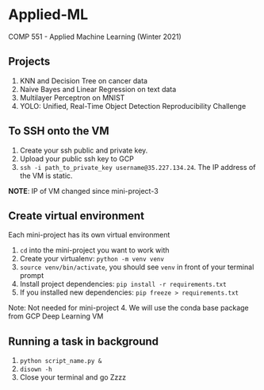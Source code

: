 # Applied-ML
COMP 551 - Applied Machine Learning (Winter 2021)

## Projects
1. KNN and Decision Tree on cancer data
1. Naive Bayes and Linear Regression on text data
1. Multilayer Perceptron on MNIST
1. YOLO: Unified, Real-Time Object Detection Reproducibility Challenge

## To SSH onto the VM
1. Create your ssh public and private key.
1. Upload your public ssh key to GCP
1. `ssh -i path_to_private_key username@35.227.134.24`. The IP address of the VM is static.

**NOTE**: IP of VM changed since mini-project-3

## Create virtual environment
Each mini-project has its own virtual environment
1. `cd` into the mini-project you want to work with
1. Create your virtualenv: `python -m venv venv`
1. `source venv/bin/activate`, you should see `venv` in front of your terminal prompt
1. Install project dependencies: `pip install -r requirements.txt`
1. If you installed new dependencies: `pip freeze > requirements.txt`

Note: Not needed for mini-project 4. We will use the conda base package from GCP Deep Learning VM

## Running a task in background
1. `python script_name.py &`
1. `disown -h`
1. Close your terminal and go Zzzz